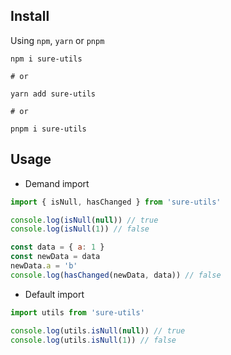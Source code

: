 ## Install

Using `npm`, `yarn` or `pnpm`

```shell
npm i sure-utils

# or

yarn add sure-utils

# or

pnpm i sure-utils
```

## Usage

- Demand import

```js
import { isNull, hasChanged } from 'sure-utils'

console.log(isNull(null)) // true
console.log(isNull(1)) // false

const data = { a: 1 }
const newData = data
newData.a = 'b'
console.log(hasChanged(newData, data)) // false
```

- Default import

```js 
import utils from 'sure-utils'

console.log(utils.isNull(null)) // true
console.log(utils.isNull(1)) // false
```

<!--
In Node.js

```js
// Load the full utils
const sureUtils = require('sure-utils')

// Load the array utils
const array = require('sure-utils/array')
```
-->